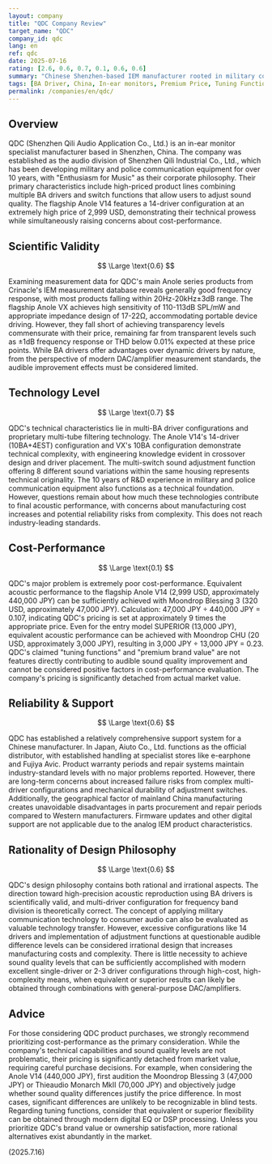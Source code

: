 ```yaml
---
layout: company
title: "QDC Company Review"
target_name: "QDC"
company_id: qdc
lang: en
ref: qdc
date: 2025-07-16
rating: [2.6, 0.6, 0.7, 0.1, 0.6, 0.6]
summary: "Chinese Shenzhen-based IEM manufacturer rooted in military communication technology. Specializes in multi-BA driver technology and tuning functions but faces significant cost-performance challenges"
tags: [BA Driver, China, In-ear monitors, Premium Price, Tuning Function]
permalink: /companies/en/qdc/
---
```

## Overview

QDC (Shenzhen Qili Audio Application Co., Ltd.) is an in-ear monitor specialist manufacturer based in Shenzhen, China. The company was established as the audio division of Shenzhen Qili Industrial Co., Ltd., which has been developing military and police communication equipment for over 10 years, with "Enthusiasm for Music" as their corporate philosophy. Their primary characteristics include high-priced product lines combining multiple BA drivers and switch functions that allow users to adjust sound quality. The flagship Anole V14 features a 14-driver configuration at an extremely high price of 2,999 USD, demonstrating their technical prowess while simultaneously raising concerns about cost-performance.

## Scientific Validity

$$ \Large \text{0.6} $$

Examining measurement data for QDC's main Anole series products from Crinacle's IEM measurement database reveals generally good frequency response, with most products falling within 20Hz-20kHz±3dB range. The flagship Anole VX achieves high sensitivity of 110-113dB SPL/mW and appropriate impedance design of 17-22Ω, accommodating portable device driving. However, they fall short of achieving transparency levels commensurate with their price, remaining far from transparent levels such as ±1dB frequency response or THD below 0.01% expected at these price points. While BA drivers offer advantages over dynamic drivers by nature, from the perspective of modern DAC/amplifier measurement standards, the audible improvement effects must be considered limited.

## Technology Level

$$ \Large \text{0.7} $$

QDC's technical characteristics lie in multi-BA driver configurations and proprietary multi-tube filtering technology. The Anole V14's 14-driver (10BA+4EST) configuration and VX's 10BA configuration demonstrate technical complexity, with engineering knowledge evident in crossover design and driver placement. The multi-switch sound adjustment function offering 8 different sound variations within the same housing represents technical originality. The 10 years of R&D experience in military and police communication equipment also functions as a technical foundation. However, questions remain about how much these technologies contribute to final acoustic performance, with concerns about manufacturing cost increases and potential reliability risks from complexity. This does not reach industry-leading standards.

## Cost-Performance

$$ \Large \text{0.1} $$

QDC's major problem is extremely poor cost-performance. Equivalent acoustic performance to the flagship Anole V14 (2,999 USD, approximately 440,000 JPY) can be sufficiently achieved with Moondrop Blessing 3 (320 USD, approximately 47,000 JPY). Calculation: 47,000 JPY ÷ 440,000 JPY = 0.107, indicating QDC's pricing is set at approximately 9 times the appropriate price. Even for the entry model SUPERIOR (13,000 JPY), equivalent acoustic performance can be achieved with Moondrop CHU (20 USD, approximately 3,000 JPY), resulting in 3,000 JPY ÷ 13,000 JPY = 0.23. QDC's claimed "tuning functions" and "premium brand value" are not features directly contributing to audible sound quality improvement and cannot be considered positive factors in cost-performance evaluation. The company's pricing is significantly detached from actual market value.

## Reliability & Support

$$ \Large \text{0.6} $$

QDC has established a relatively comprehensive support system for a Chinese manufacturer. In Japan, Aiuto Co., Ltd. functions as the official distributor, with established handling at specialist stores like e-earphone and Fujiya Avic. Product warranty periods and repair systems maintain industry-standard levels with no major problems reported. However, there are long-term concerns about increased failure risks from complex multi-driver configurations and mechanical durability of adjustment switches. Additionally, the geographical factor of mainland China manufacturing creates unavoidable disadvantages in parts procurement and repair periods compared to Western manufacturers. Firmware updates and other digital support are not applicable due to the analog IEM product characteristics.

## Rationality of Design Philosophy

$$ \Large \text{0.6} $$

QDC's design philosophy contains both rational and irrational aspects. The direction toward high-precision acoustic reproduction using BA drivers is scientifically valid, and multi-driver configuration for frequency band division is theoretically correct. The concept of applying military communication technology to consumer audio can also be evaluated as valuable technology transfer. However, excessive configurations like 14 drivers and implementation of adjustment functions at questionable audible difference levels can be considered irrational design that increases manufacturing costs and complexity. There is little necessity to achieve sound quality levels that can be sufficiently accomplished with modern excellent single-driver or 2-3 driver configurations through high-cost, high-complexity means, when equivalent or superior results can likely be obtained through combinations with general-purpose DAC/amplifiers.

## Advice

For those considering QDC product purchases, we strongly recommend prioritizing cost-performance as the primary consideration. While the company's technical capabilities and sound quality levels are not problematic, their pricing is significantly detached from market value, requiring careful purchase decisions. For example, when considering the Anole V14 (440,000 JPY), first audition the Moondrop Blessing 3 (47,000 JPY) or Thieaudio Monarch MkII (70,000 JPY) and objectively judge whether sound quality differences justify the price difference. In most cases, significant differences are unlikely to be recognizable in blind tests. Regarding tuning functions, consider that equivalent or superior flexibility can be obtained through modern digital EQ or DSP processing. Unless you prioritize QDC's brand value or ownership satisfaction, more rational alternatives exist abundantly in the market.

(2025.7.16)